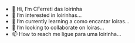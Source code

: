 - 👋 Hi, I’m CFerreti das loirinha
- 👀 I’m interested in loirinhas...
- 🌱 I’m currently learning a como encantar loiras...
- 💞️ I’m looking to collaborate on loiras...
- 📫 How to reach me ligue para uma loirinha...

<!---
CFerreti/CFerreti is a ✨ special ✨ repository because its `README.md` (this file) appears on your GitHub profile.
You can click the Preview link to take a look at your changes.
--->
